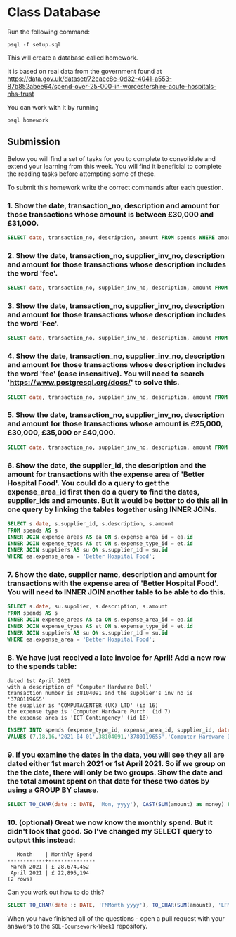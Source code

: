 # Class Database
Run the following command:
```
psql -f setup.sql
```
This will create a database called homework.

It is based on real data from the government found at
https://data.gov.uk/dataset/72eaec8e-0d32-4041-a553-87b852abee64/spend-over-25-000-in-worcestershire-acute-hospitals-nhs-trust

You can work with it by running
```
psql homework
```
## Submission

Below you will find a set of tasks for you to complete to consolidate and extend your learning from this week. You will find it beneficial to complete the reading tasks before attempting some of these.

To submit this homework write the correct commands after each question.

### 1. Show the date, transaction_no, description and amount for those transactions whose amount is between £30,000 and £31,000.
```sql
SELECT date, transaction_no, description, amount FROM spends WHERE amount > 30000 AND amount < 31000;

```
### 2. Show the date, transaction_no, supplier_inv_no, description and amount for those transactions whose description includes the word 'fee'.
```sql
SELECT date, transaction_no, supplier_inv_no, description, amount FROM spends WHERE description LIKE '%fee%';

```
### 3. Show the date, transaction_no, supplier_inv_no, description and amount for those transactions whose description includes the word 'Fee'.
```sql
SELECT date, transaction_no, supplier_inv_no, description, amount FROM spends WHERE description LIKE '%Fee%';

```
### 4. Show the date, transaction_no, supplier_inv_no, description and amount for those transactions whose description includes the word 'fee' (case insensitive). You will need to search 'https://www.postgresql.org/docs/' to solve this.
```sql
SELECT date, transaction_no, supplier_inv_no, description, amount FROM spends WHERE LOWER(description) LIKE '%fee%';

```
### 5. Show the date, transaction_no, supplier_inv_no, description and amount for those transactions whose amount is £25,000, £30,000, £35,000 or £40,000.
```sql
SELECT date, transaction_no, supplier_inv_no, description, amount FROM spends WHERE amount IN (25000, 30000, 35000, 40000);

```
### 6. Show the date, the supplier_id, the description and the amount for transactions with the expense area of 'Better Hospital Food'. You could do a query to get the expense_area_id first then do a query to find the dates, supplier_ids and amounts. But it would be better to do this all in one query by linking the tables together using INNER JOINs.
```sql
SELECT s.date, s.supplier_id, s.description, s.amount
FROM spends AS s
INNER JOIN expense_areas AS ea ON s.expense_area_id = ea.id
INNER JOIN expense_types AS et ON s.expense_type_id = et.id
INNER JOIN suppliers AS su ON s.supplier_id = su.id
WHERE ea.expense_area = 'Better Hospital Food';

```
### 7. Show the date, supplier name, description and amount for transactions with the expense area of 'Better Hospital Food'. You will need to INNER JOIN another table to be able to do this.
```sql
SELECT s.date, su.supplier, s.description, s.amount
FROM spends AS s
INNER JOIN expense_areas AS ea ON s.expense_area_id = ea.id
INNER JOIN expense_types AS et ON s.expense_type_id = et.id
INNER JOIN suppliers AS su ON s.supplier_id = su.id
WHERE ea.expense_area = 'Better Hospital Food';

```
### 8. We have just received a late invoice for April! Add a new row to the spends table:
    dated 1st April 2021
    with a description of 'Computer Hardware Dell'
    transaction number is 38104091 and the supplier's inv no is '3780119655'
    the supplier is 'COMPUTACENTER (UK) LTD' (id 16)
    the expense type is 'Computer Hardware Purch' (id 7)
    the expense area is 'ICT Contingency' (id 18)
```sql
INSERT INTO spends (expense_type_id, expense_area_id, supplier_id, date, transaction_no, supplier_inv_no, description, amount)
VALUES (7,18,16,'2021-04-01',38104091,'3780119655','Computer Hardware Dell',32000);

```
### 9. If you examine the dates in the data, you will see they all are dated either 1st march 2021 or 1st April 2021. So if we group on the the date, there will only be two groups. Show the date and the total amount spent on that date for these two dates by using a GROUP BY clause.
```sql
SELECT TO_CHAR(date :: DATE, 'Mon, yyyy'), CAST(SUM(amount) as money) FROM spends GROUP BY date ORDER BY date;

```
### 10. (optional) Great we now know the monthly spend. But it didn't look that good. So I've changed my SELECT query to output this instead:
```
   Month    | Monthly Spend
------------+---------------
 March 2021 | £ 28,674,452
 April 2021 | £ 22,895,194
(2 rows)
```
Can you work out how to do this?

```sql
SELECT TO_CHAR(date :: DATE, 'FMMonth yyyy'), TO_CHAR(SUM(amount), 'LFM9,999,999,999') FROM spends GROUP BY date ORDER BY date;

```

When you have finished all of the questions - open a pull request with your answers to the `SQL-Coursework-Week1` repository.
